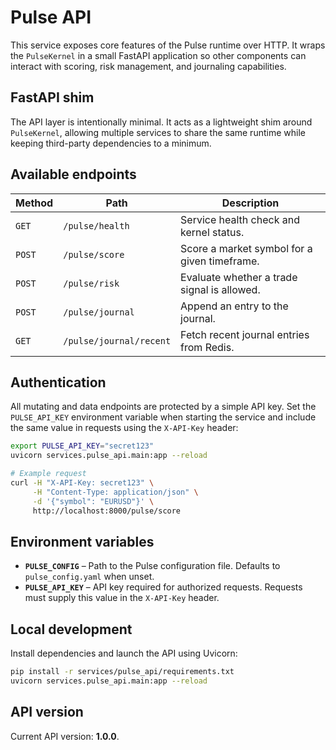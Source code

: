 # Pulse API

This service exposes core features of the Pulse runtime over HTTP. It wraps the
`PulseKernel` in a small FastAPI application so other components can interact
with scoring, risk management, and journaling capabilities.

## FastAPI shim

The API layer is intentionally minimal. It acts as a lightweight shim around
`PulseKernel`, allowing multiple services to share the same runtime while keeping
third-party dependencies to a minimum.

## Available endpoints

| Method | Path | Description |
| ------ | ---- | ----------- |
| `GET` | `/pulse/health` | Service health check and kernel status. |
| `POST` | `/pulse/score` | Score a market symbol for a given timeframe. |
| `POST` | `/pulse/risk` | Evaluate whether a trade signal is allowed. |
| `POST` | `/pulse/journal` | Append an entry to the journal. |
| `GET` | `/pulse/journal/recent` | Fetch recent journal entries from Redis. |

## Authentication

All mutating and data endpoints are protected by a simple API key. Set the
`PULSE_API_KEY` environment variable when starting the service and include the
same value in requests using the `X-API-Key` header:

```bash
export PULSE_API_KEY="secret123"
uvicorn services.pulse_api.main:app --reload

# Example request
curl -H "X-API-Key: secret123" \
     -H "Content-Type: application/json" \
     -d '{"symbol": "EURUSD"}' \
     http://localhost:8000/pulse/score
```

## Environment variables

- **`PULSE_CONFIG`** – Path to the Pulse configuration file. Defaults to
  `pulse_config.yaml` when unset.
- **`PULSE_API_KEY`** – API key required for authorized requests. Requests must
  supply this value in the `X-API-Key` header.

## Local development

Install dependencies and launch the API using Uvicorn:

```bash
pip install -r services/pulse_api/requirements.txt
uvicorn services.pulse_api.main:app --reload
```

## API version

Current API version: **1.0.0**.

